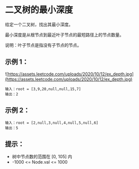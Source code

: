 # 二叉树的最小深度

给定一个二叉树，找出其最小深度。

最小深度是从根节点到最近叶子节点的最短路径上的节点数量。

说明：叶子节点是指没有子节点的节点。

## 示例 1：
![https://assets.leetcode.com/uploads/2020/10/12/ex_depth.jpg](https://assets.leetcode.com/uploads/2020/10/12/ex_depth.jpg)
```
输入：root = [3,9,20,null,null,15,7]
输出：2
```

## 示例 2：
```
输入：root = [2,null,3,null,4,null,5,null,6]
输出：5
```

## 提示：

-   树中节点数的范围在 [0, 105] 内
-   -1000 <= Node.val <= 1000

